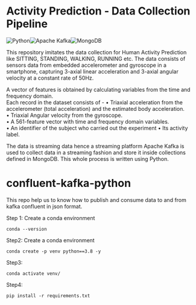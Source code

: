 
# Activity Prediction - Data Collection Pipeline

![Python](https://img.shields.io/badge/python-3670A0?style=for-the-badge&logo=python&logoColor=ffdd54)<space><space>![Apache Kafka](https://img.shields.io/badge/Apache%20Kafka-000?style=for-the-badge&logo=apachekafka)<space><space>![MongoDB](https://img.shields.io/badge/MongoDB-%234ea94b.svg?style=for-the-badge&logo=mongodb&logoColor=white)


This repository imitates the data collection for Human Activity 
Prediction like SITTING, STANDING, WALKING, RUNNING etc. The data 
consists of sensors data from embedded accelerometer and gyroscope
in a smartphone, capturing 3-axial linear acceleration and 3-axial 
angular velocity at a constant rate of 50Hz.<br>

A vector of features  is obtained by calculating variables from 
the time and frequency domain. <br>
Each record in the dataset consists of -
• Triaxial acceleration from the accelerometer 
  (total acceleration) and the estimated body acceleration.<br>
• Triaxial Angular velocity from the gyroscope.<br>
• A 561-feature vector with time and frequency domain variables.<br>
• An identifier of the subject who carried out the experiment
• Its activity label.<br>


The data is streaming data hence a streaming platform Apache Kafka 
is used to collect data in a streaming fashion and store it inside 
collections defined in MongoDB. This whole process is written 
using Python.<br>


# confluent-kafka-python


This repo help us to know how to publish and consume data to and from kafka confluent in json format.

Step 1: Create a conda environment
```
conda --version
```

Step2: Create  a conda environment
```
conda create -p venv python==3.8 -y
```

Step3:
```
conda activate venv/
```
Step4:
```
pip install -r requirements.txt
```

